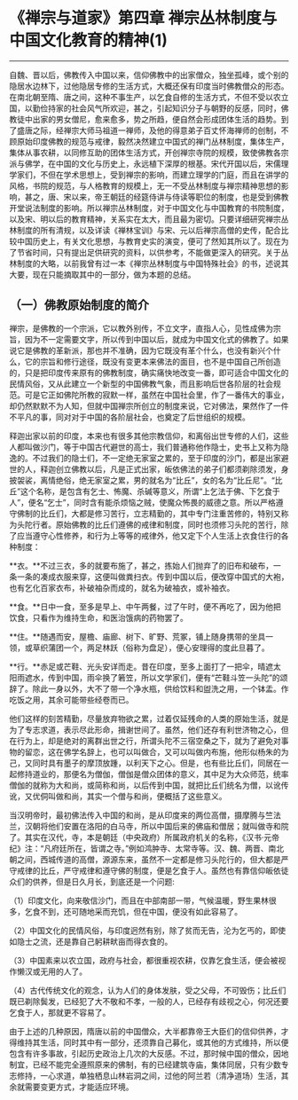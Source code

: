 # 《禅宗与道家》第四章 禅宗丛林制度与中国文化教育的精神(1)

------

自魏、晋以后，佛教传入中国以来，信仰佛教中的出家僧众，独坐孤峰，或个别的隐居水边林下，过他隐居专修的生活方式，大概还保有印度当时佛教僧众的形态。在南北朝至隋、唐之间，这种不事生产，以乞食自修的生活方式，不但不受以农立国，以勤俭持家的社会风气所欢迎，甚之，引起知识分子与朝野的反感，同时，佛教徒中出家的男女僧尼，愈来愈多，势之所趋，便自然会形成团体生活的趋势。到了盛唐之际，经禅宗大师马祖道一禅师，及他的得意弟子百丈怀海禅师的创制，不顾原始印度佛教的规范与戒律，毅然决然建立中国式的禅门丛林制度，集体生产，集体从事农耕，以同修互助的团体生活方式，开创禅宗寺院的规模，致使佛教各宗派与佛学，在中国的文化与历史上，永远植下深厚的根基。宋代开国以后，宋儒理学家们，不但在学术思想上，受到禅宗的影响，而建立理学的门庭，而且在讲学的风格，书院的规范，与人格教育的规模上，无一不受丛林制度与禅宗精神思想的影响，甚之，唐、宋以来，帝王朝廷的经筵侍讲与侍读等职位的制度，也是受到佛教开堂说法制度的影响。所以禅宗丛林制度，对于中国文化与中国教育的书院制度，以及宋、明以后的教育精神，关系实在太大，而且最为密切。只要详细研究禅宗丛林制度的所有清规，以及详读《禅林宝训》与宋、元以后禅宗高僧的史传，配合比较中国历史上，有关文化思想，与教育史实的演变，便可了然知其所以了。现在为了节省时间，只有提出足供研究的资料，以供参考，不能做更深入的研究。关于丛林制度的大略，以前我曾有过一本《禅宗丛林制度与中国特殊社会》的书，述说其大要，现在只能摘取其中的一部分，做为本题的总结。

## （一）佛教原始制度的简介

禅宗，是佛教的一个宗派，它以教外别传，不立文字，直指人心，见性成佛为宗旨，因为不一定需要文字，所以传到中国以后，就成为中国文化式的佛教了。如果说它是佛教的革新派，那也并不准确，因为它既没有革个什么，也没有新兴个什么，它的宗旨和修行途径，既没有变更本来佛法的面目，也不是中国自己所创造的，只是把印度传来原有的佛教制度，确实痛快地改变一番，即可适合中国文化的民情风俗，又从此建立一个新型的中国佛教气象，而且影响后世各阶层的社会规范。可是它正如佛陀所教的寂默一样，虽然在中国社会里，作了一番伟大的事业，却仍然默默不为人知，但就中国禅宗所创立的制度来说，它对佛法，果然作了一件不平凡的事，同对对于中国的各阶层社会，也奠定了后世组织的规模。

释迦出家以前的印度，本来也有很多其他宗教信仰，和离俗出世专修的人们，这些人都叫做沙门，等于中国古代避世的高士，我们普通称他作隐士，史书上又称为隐逸的。不过我们的隐士们，不一定绝无家室之累的，至于印度的沙门，都是出家避世的人，释迦创立佛教以后，凡是正式出家，皈依佛法的弟子们都须剃除须发，身披袈裟，离情绝俗，绝无家室之累，男的就名为“比丘”，女的名为“比丘尼”。“比丘”这个名称，是包含有乞士、怖魔、杀碱等意义，所谓“上乞法于佛、下乞食于人”，便名“乞士”，同时含有能杀烦恼之贼，使魔众怖畏的威德之意。所以严格遵守佛制的比丘们，大都是修习苦行，立志精勤的，其中专门注重苦修的，特别又称为头陀行者。原始佛教的比丘们遵佛的戒律和制度，同时也须修习头陀的苦行，除了应当遵守心性修养，和行为上等等的戒律外，他又定下个人生活上衣食住行的各种制度：

**衣。**不过三衣，多的就要布施了，甚之，拣始人们抛弃了的旧布和破布，一条一条的凑成衣服来穿，这便叫做粪扫衣。传到中国以后，便改穿中国式的大袍，也有乞化百家衣布，补破袖杂而成的，就名为破袖衣，或补袖衣。

**食。**日中一食，至多是早上、中午两餐，过了午时，便不再吃了，因为他把饮食，只看作为维持生命，和医治饿病的药物罢了。

**住。**随遇而安，屋檐、庙廊、树下、旷野、荒冢，铺上随身携带的坐具一领，或草织蒲团一个，两足林跃（俗称为盘足），便心安理得的度此旦暮了。

**行。**赤足或芒鞋、光头安详而走。昔在印度，至多上面打了一把伞，晴遮太阳雨遮水，传到中国，雨伞换了箬笠，所以文学家们，便有“芒鞋斗笠一头陀”的颂辞了。除此一身以外，大不了带一个净水瓶，供给饮料和盥洗之用，一个钵盂。作吃饭之用，其余可能带些经卷而已。

他们这样的刻苦精勤，尽量放弃物欲之累，过着仅延残命的人类的原始生活，就是为了专志求道，表示尽此形命，揖谢世间了。虽然，他们还存有利世济物之心，但在行为上，却是绝对的离群出世之行，所谓头陀不三宿空桑之下，就为了避免对事物的留恋，这在佛学名辞上，也可以叫做合，又可以叫做内布施，他形似杨朱的为己，又同时具有墨子的摩顶放踵，以利天下之心。但是，也有些比丘们，同居在一起修持道业的，那便名为僧伽，僧伽是僧众团体的意义，其中足为大众师范，统率僧伽的就称为大和尚，或简称和尚，以后传到中国，就把比丘们统名为僧，以讹传讹，又优侗叫做和尚，其实一个僧与和尚，便概括了这些意义。

当汉明帝时，最初佛法传入中国的和尚，是从印度来的两位高僧，摄摩腾与竺法兰，汉朝将他们安置在洛阳的白马寺，所以中国后来的佛庙和僧居；就叫做寺和院了。其实在汉代，寺，本是朝廷（中央政府）所属政府机关的名称，《汉书·元帝纪》注：“凡府廷所在，皆谓之寺。”例如鸿肿寺、太常寺等。汉、魏、两晋、南北朝之间，西城传道的高僧，源源东来，虽然不一定都是修习头陀行的，但大都是严守戒律的比丘，严守戒律和遵守佛的制度，便是乞食于人。虽然也有靠信仰皈依徒众们的供养，但是日久月长，到底还是一个问题:

（1）印度文化，向来敬信沙门，而且在中部南部一带，气候温暖，野生果林很多，乞食不到，还可随地采而充饥，但在中国，便没有如此容易了。

（2）中国文化的民情风俗，与印度迥然有别，除了贫而无告，沦为乞丐的，即使如隐士之流，还是靠自己躬耕畎亩而得衣食的。

（3）中国素来以农立国，政府与社会，都很重视农耕，仅靠乞食生活，便会被视作懒汉或无用的人了。

（4）古代传统文化的观念，认为人们的身体发肤，受之父母，不可毁伤；比丘们既已剃除鬓发，已经犯了大不敬和不孝，一般的人，已经存有歧视之心，何况还要乞食于人，那就更不容易了。

由于上述的几种原因，隋唐以前的中国僧众，大半都靠帝王大臣们的信仰供养，才得维持其生活，同时其中有一部分，还须靠自己募化，或其他的方式维持，所以便包含有许多事故，引起历史政治上几次的大反感。不过，那时候中国的僧众，因地制宜，已经不能完全遵照原来的佛制，有的已经建筑寺庙，集体同居，只有少数专志修持，一心求道，单独栖息山林岩洞之间，过他的阿兰若（清净道场）生活，其余就需要变更方式，才能适应环境。

